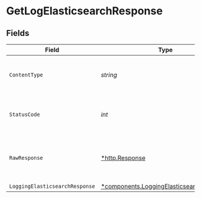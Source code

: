 # GetLogElasticsearchResponse


## Fields

| Field                                                                                               | Type                                                                                                | Required                                                                                            | Description                                                                                         |
| --------------------------------------------------------------------------------------------------- | --------------------------------------------------------------------------------------------------- | --------------------------------------------------------------------------------------------------- | --------------------------------------------------------------------------------------------------- |
| `ContentType`                                                                                       | *string*                                                                                            | :heavy_check_mark:                                                                                  | HTTP response content type for this operation                                                       |
| `StatusCode`                                                                                        | *int*                                                                                               | :heavy_check_mark:                                                                                  | HTTP response status code for this operation                                                        |
| `RawResponse`                                                                                       | [*http.Response](https://pkg.go.dev/net/http#Response)                                              | :heavy_minus_sign:                                                                                  | Raw HTTP response; suitable for custom response parsing                                             |
| `LoggingElasticsearchResponse`                                                                      | [*components.LoggingElasticsearchResponse](../../models/components/loggingelasticsearchresponse.md) | :heavy_minus_sign:                                                                                  | OK                                                                                                  |